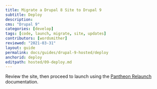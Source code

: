 ```yaml
---
title: Migrate a Drupal 8 Site to Drupal 9
subtitle: Deploy
description: 
cms: "Drupal 9"
categories: [develop]
tags: [code, launch, migrate, site, updates]
contributors: [wordsmither]
reviewed: "2021-03-31"
layout: guide
permalink: docs/guides/drupal-9-hosted/deploy
anchorid: deploy
editpath: hosted/09-deploy.md
---
```


Review the site, then proceed to launch using the [Pantheon Relaunch](/relaunch) documentation.
